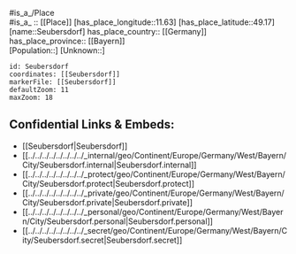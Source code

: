 ﻿---
location: [49.17,11.63] 
mapzoom: [7,12] 
mapmarker: city 
type: City
tags:
- geo/City


SpocWebEntityId: 34222
isDeleted: false
confidential: public

---
#is_a_/Place  
#is_a_ :: [[Place]] 
[has_place_longitude::11.63] 
[has_place_latitude::49.17] 
[name::Seubersdorf] 
has_place_country:: [[Germany]]  
has_place_province:: [[Bayern]]  
[Population::] 
[Unknown::] 


```leaflet
id: Seubersdorf
coordinates: [[Seubersdorf]] 
markerFile: [[Seubersdorf]] 
defaultZoom: 11 
maxZoom: 18
```


## Confidential Links & Embeds: 
- [[Seubersdorf|Seubersdorf]]  
- [[../../../../../../../../_internal/geo/Continent/Europe/Germany/West/Bayern/City/Seubersdorf.internal|Seubersdorf.internal]] 
- [[../../../../../../../../_protect/geo/Continent/Europe/Germany/West/Bayern/City/Seubersdorf.protect|Seubersdorf.protect]] 
- [[../../../../../../../../_private/geo/Continent/Europe/Germany/West/Bayern/City/Seubersdorf.private|Seubersdorf.private]] 
- [[../../../../../../../../_personal/geo/Continent/Europe/Germany/West/Bayern/City/Seubersdorf.personal|Seubersdorf.personal]] 
- [[../../../../../../../../_secret/geo/Continent/Europe/Germany/West/Bayern/City/Seubersdorf.secret|Seubersdorf.secret]] 
